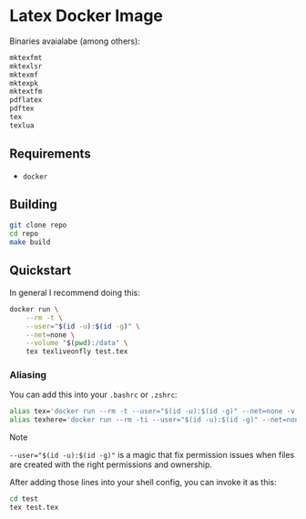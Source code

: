 # Latex Docker Image

Binaries avaialabe (among others):

```sh
mktexfmt
mktexlsr
mktexmf
mktexpk
mktextfm
pdflatex
pdftex
tex
texlua
```

## Requirements

- `docker`


## Building

```sh
git clone repo
cd repo
make build
```

## Quickstart

In general I recommend doing this:

```sh
docker run \
    --rm -t \
    --user="$(id -u):$(id -g)" \
    --net=none \
    --volume "$(pwd):/data" \
    tex texliveonfly test.tex
```


### Aliasing

You can add this into your `.bashrc` or `.zshrc`:

```sh
alias tex='docker run --rm -t --user="$(id -u):$(id -g)" --net=none -v "$(pwd):/data" tex texliveonfly'
alias texhere='docker run --rm -ti --user="$(id -u):$(id -g)" --net=none -v "$(pwd):/data" tex /bin/sh'
```

> [!NOTE]
>
> `--user="$(id -u):$(id -g)"` is a magic that fix permission issues when files
> are created with the right permissions and ownership.

After adding those lines into your shell config, you can invoke it as this:

```sh
cd test
tex test.tex
```

